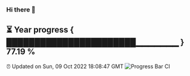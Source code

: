 ### Hi there 👋
⏳ Year progress { ███████████████████████▁▁▁▁▁▁▁ } 77.19 %
---
⏰ Updated on Sun, 09 Oct 2022 18:08:47 GMT
![Progress Bar CI](https://github.com/Moyi321/Moyi321/workflows/Progress%20Bar%20CI/badge.svg)
